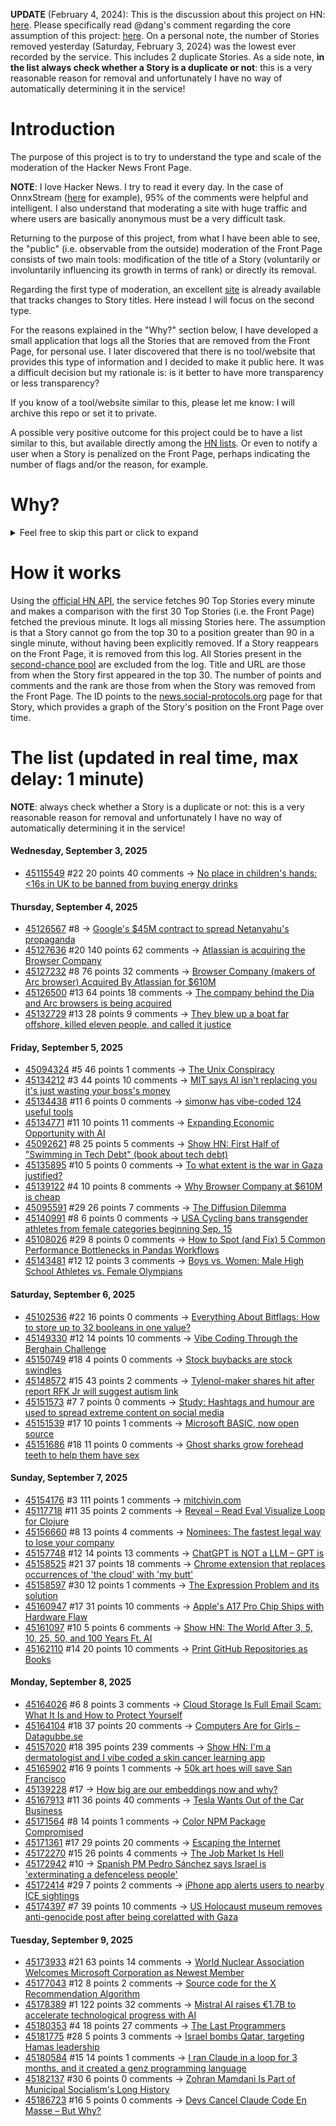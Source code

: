**UPDATE** (February 4, 2024): This is the discussion about this project on HN: [here](https://news.ycombinator.com/item?id=39230513). Please specifically read @dang's comment regarding the core assumption of this project: [here](https://news.ycombinator.com/item?id=39231537). On a personal note, the number of Stories removed yesterday (Saturday, February 3, 2024) was the lowest ever recorded by the service. This includes 2 duplicate Stories. As a side note, **in the list always check whether a Story is a duplicate or not**: this is a very reasonable reason for removal and unfortunately I have no way of automatically determining it in the service!

# Introduction

The purpose of this project is to try to understand the type and scale of the moderation of the Hacker News Front Page.

**NOTE**: I love Hacker News. I try to read it every day. In the case of OnnxStream ([here](https://news.ycombinator.com/item?id=37752632) for example), 95% of the comments were helpful and intelligent. I also understand that moderating a site with huge traffic and where users are basically anonymous must be a very difficult task.

Returning to the purpose of this project, from what I have been able to see, the "public" (i.e. observable from the outside) moderation of the Front Page consists of two main tools: modification of the title of a Story (voluntarily or involuntarily influencing its growth in terms of rank) or directly its removal.

Regarding the first type of moderation, an excellent [site](https://hackernewstitles.netlify.app/) is already available that tracks changes to Story titles. Here instead I will focus on the second type.

For the reasons explained in the "Why?" section below, I have developed a small application that logs all the Stories that are removed from the Front Page, for personal use. I later discovered that there is no tool/website that provides this type of information and I decided to make it public here. It was a difficult decision but my rationale is: is it better to have more transparency or less transparency?

If you know of a tool/website similar to this, please let me know: I will archive this repo or set it to private.

A possible very positive outcome for this project could be to have a list similar to this, but available directly among the [HN lists](https://news.ycombinator.com/lists). Or even to notify a user when a Story is penalized on the Front Page, perhaps indicating the number of flags and/or the reason, for example.

# Why?

<details>
<summary>Feel free to skip this part or click to expand</summary>

A friend of mine posted two Stories on Hacker News related to OnnxStream (31 days apart), the first related to SDXL Turbo support and the second related to TinyLlama and Mistral 7B support.

In the case of the [first](https://news.ycombinator.com/item?id=38646969), the Story was among the first on the Front Page, until its title was changed from "Stable Diffusion Turbo on a Raspberry Pi Zero 2 generates an image in 29 minutes" to "OnnxStream: Stable Diffusion XL 1.0 Base on a Raspberry Pi Zero 2". This effectively "killed" the Story. One user pointed out that the new title didn't reflect the spirit of the Story (thanks @practice9).

In the case of the [second](https://news.ycombinator.com/item?id=38991145), the Story was in third place on the Front Page, less than an hour after the submission. In this case it was simply removed from the Front Page.

Having discovered this, perplexed, I sent an email to the moderator. @dang, who was very kind and quick in his response, explained to me that the Story had been flagged by users even without being explicitly [flagged], and that he could therefore only hypothesize the causes of the flag. His hypothesis was that (some?) users might be fed up with news related to LLMs.

While I have no reason to doubt Daniel's good faith, it's hard to believe that HN users would be tired of LLM-related news.

So I decided to develop a small console application to determine the frequency of this phenomenon (actually I was also motivated by the prospect of writing some C# code, after more than 2 years of complete abstinence). I subsequently discovered that there were no tools/websites that monitored this specific phenomenon and I therefore decided to make it public here.

</details>

# How it works

Using the [official HN API](https://github.com/HackerNews/API), the service fetches 90 Top Stories every minute and makes a comparison with the first 30 Top Stories (i.e. the Front Page) fetched the previous minute. It logs all missing Stories here. The assumption is that a Story cannot go from the top 30 to a position greater than 90 in a single minute, without having been explicitly removed. If a Story reappears on the Front Page, it is removed from this log. All Stories present in the [second-chance pool](https://news.ycombinator.com/pool) are excluded from the log. Title and URL are those from when the Story first appeared in the top 30. The number of points and comments and the rank are those from when the Story was removed from the Front Page. The ID points to the [news.social-protocols.org](https://news.social-protocols.org) page for that Story, which provides a graph of the Story's position on the Front Page over time.

# The list (updated in real time, max delay: 1 minute)

**NOTE**: always check whether a Story is a duplicate or not: this is a very reasonable reason for removal and unfortunately I have no way of automatically determining it in the service!

#### **Wednesday, September 3, 2025**
<!-- HN:45115549:start -->
* [45115549](https://news.social-protocols.org/stats?id=45115549) #22 20 points 40 comments -> [No place in children's hands: &lt;16s in UK to be banned from buying energy drinks](https://www.theguardian.com/business/2025/sep/02/children-energy-drinks-government-obesity-health)<!-- HN:45115549:end -->
#### **Thursday, September 4, 2025**<!-- HN:45126567:start -->
* [45126567](https://news.social-protocols.org/stats?id=45126567) #8 -> [Google's $45M contract to spread Netanyahu's propaganda](https://jackpoulson.substack.com/p/googles-45-million-contract-with)<!-- HN:45126567:end --><!-- HN:45127636:start -->
* [45127636](https://news.social-protocols.org/stats?id=45127636) #20 140 points 62 comments -> [Atlassian is acquiring the Browser Company](https://www.cnbc.com/2025/09/04/atlassian-the-browser-company-deal.html)<!-- HN:45127636:end --><!-- HN:45127232:start -->
* [45127232](https://news.social-protocols.org/stats?id=45127232) #8 76 points 32 comments -> [Browser Company (makers of Arc browser) Acquired By Atlassian for $610M](https://browsercompany.substack.com/p/your-tuesday-in-2030)<!-- HN:45127232:end --><!-- HN:45126500:start -->
* [45126500](https://news.social-protocols.org/stats?id=45126500) #13 64 points 18 comments -> [The company behind the Dia and Arc browsers is being acquired](https://www.theverge.com/web/770947/browser-company-arc-dia-acquired-atlassian)<!-- HN:45126500:end --><!-- HN:45132729:start -->
* [45132729](https://news.social-protocols.org/stats?id=45132729) #13 28 points 9 comments -> [They blew up a boat far offshore, killed eleven people, and called it justice](https://mitchthelawyer.substack.com/p/they-blew-up-a-boat-far-offshore)<!-- HN:45132729:end -->
#### **Friday, September 5, 2025**
<!-- HN:45094324:start -->
* [45094324](https://news.social-protocols.org/stats?id=45094324) #5 46 points 1 comments -> [The Unix Conspiracy](http://www.catb.org/~esr/jargon/html/U/Unix-conspiracy.html)<!-- HN:45094324:end --><!-- HN:45134212:start -->
* [45134212](https://news.social-protocols.org/stats?id=45134212) #3 44 points 10 comments -> [MIT says AI isn't replacing you it's just wasting your boss's money](https://www.interviewquery.com/p/mit-ai-isnt-replacing-workers-just-wasting-money)<!-- HN:45134212:end --><!-- HN:45134438:start -->
* [45134438](https://news.social-protocols.org/stats?id=45134438) #11 6 points 0 comments -> [simonw has vibe-coded 124 useful tools](https://simonwillison.net/2025/Sep/4/highlighted-tools/)<!-- HN:45134438:end --><!-- HN:45134771:start -->
* [45134771](https://news.social-protocols.org/stats?id=45134771) #11 10 points 11 comments -> [Expanding Economic Opportunity with AI](https://openai.com/index/expanding-economic-opportunity-with-ai/)<!-- HN:45134771:end --><!-- HN:45092621:start -->
* [45092621](https://news.social-protocols.org/stats?id=45092621) #8 25 points 5 comments -> [Show HN: First Half of "Swimming in Tech Debt" (book about tech debt)](https://helpthisbook.com/lou-franco/swimming-in-tech-debt)<!-- HN:45092621:end --><!-- HN:45135895:start -->
* [45135895](https://news.social-protocols.org/stats?id=45135895) #10 5 points 0 comments -> [To what extent is the war in Gaza justified?](https://mathsandsoundingoff.wordpress.com/2025/06/23/to-what-extent-is-the-war-in-gaza-justified/)<!-- HN:45135895:end --><!-- HN:45139122:start -->
* [45139122](https://news.social-protocols.org/stats?id=45139122) #4 10 points 8 comments -> [Why Browser Company at $610M is cheap](https://bigtechpr.substack.com/p/why-browser-co-610m-is-cheap)<!-- HN:45139122:end --><!-- HN:45095591:start -->
* [45095591](https://news.social-protocols.org/stats?id=45095591) #29 26 points 7 comments -> [The Diffusion Dilemma](https://arenamag.com/articles/the-diffusion-dilemma)<!-- HN:45095591:end --><!-- HN:45140991:start -->
* [45140991](https://news.social-protocols.org/stats?id=45140991) #8 6 points 0 comments -> [USA Cycling bans transgender athletes from female categories beginning Sep. 15](https://www.cyclingweekly.com/news/usa-cycling-bans-transgender-athletes-from-female-categories-beginning-september-15-2025)<!-- HN:45140991:end --><!-- HN:45108026:start -->
* [45108026](https://news.social-protocols.org/stats?id=45108026) #29 8 points 0 comments -> [How to Spot (and Fix) 5 Common Performance Bottlenecks in Pandas Workflows](https://developer.nvidia.com/blog/how-to-spot-and-fix-5-common-performance-bottlenecks-in-pandas-workflows/)<!-- HN:45108026:end --><!-- HN:45143481:start -->
* [45143481](https://news.social-protocols.org/stats?id=45143481) #12 12 points 3 comments -> [Boys vs. Women: Male High School Athletes vs. Female Olympians](https://boysvswomen.com/?2016)<!-- HN:45143481:end -->
#### **Saturday, September 6, 2025**
<!-- HN:45102536:start -->
* [45102536](https://news.social-protocols.org/stats?id=45102536) #22 16 points 0 comments -> [Everything About Bitflags: How to store up to 32 booleans in one value?](https://neg4n.dev/blog/everything-about-bitflags)<!-- HN:45102536:end --><!-- HN:45149330:start -->
* [45149330](https://news.social-protocols.org/stats?id=45149330) #12 14 points 10 comments -> [Vibe Coding Through the Berghain Challenge](https://www.nibzard.com/berghain/)<!-- HN:45149330:end --><!-- HN:45150749:start -->
* [45150749](https://news.social-protocols.org/stats?id=45150749) #18 4 points 0 comments -> [Stock buybacks are stock swindles](https://pluralistic.net/2025/09/06/computer-says-huh/#invisible-handcuffs)<!-- HN:45150749:end --><!-- HN:45148572:start -->
* [45148572](https://news.social-protocols.org/stats?id=45148572) #15 43 points 2 comments -> [Tylenol-maker shares hit after report RFK Jr will suggest autism link](https://www.bbc.com/news/articles/cx25l92q9xgo)<!-- HN:45148572:end --><!-- HN:45151573:start -->
* [45151573](https://news.social-protocols.org/stats?id=45151573) #7 7 points 0 comments -> [Study: Hashtags and humour are used to spread extreme content on social media](https://news.ku.dk/all_news/2025/09/hashtags-and-humour-are-used-to-spread-extreme-content-on-social-media/)<!-- HN:45151573:end --><!-- HN:45151539:start -->
* [45151539](https://news.social-protocols.org/stats?id=45151539) #17 10 points 1 comments -> [Microsoft BASIC, now open source](https://www.pcworld.com/article/2898698/microsofts-first-ever-programming-language-was-just-open-sourced.html)<!-- HN:45151539:end --><!-- HN:45151686:start -->
* [45151686](https://news.social-protocols.org/stats?id=45151686) #18 11 points 0 comments -> [Ghost sharks grow forehead teeth to help them have sex](https://news.ufl.edu/2025/09/ghost-shark-teeth/)<!-- HN:45151686:end -->
#### **Sunday, September 7, 2025**
<!-- HN:45154176:start -->
* [45154176](https://news.social-protocols.org/stats?id=45154176) #3 111 points 1 comments -> [mitchivin.com](https://mitchivin.com/)<!-- HN:45154176:end --><!-- HN:45117718:start -->
* [45117718](https://news.social-protocols.org/stats?id=45117718) #11 35 points 2 comments -> [Reveal – Read Eval Visualize Loop for Clojure](https://vlaaad.github.io/reveal/)<!-- HN:45117718:end --><!-- HN:45156660:start -->
* [45156660](https://news.social-protocols.org/stats?id=45156660) #8 13 points 4 comments -> [Nominees: The fastest legal way to lose your company](https://johnnydoe.is/threads/nominees-the-fastest-legal-way-to-lose-your-company.42278/)<!-- HN:45156660:end --><!-- HN:45157748:start -->
* [45157748](https://news.social-protocols.org/stats?id=45157748) #12 14 points 13 comments -> [ChatGPT is NOT a LLM – GPT is](https://www.vincirufus.com/posts/chatgpt-is-not-an-llm/)<!-- HN:45157748:end --><!-- HN:45158525:start -->
* [45158525](https://news.social-protocols.org/stats?id=45158525) #21 37 points 18 comments -> [Chrome extension that replaces occurrences of 'the cloud' with 'my butt'](https://github.com/panicsteve/cloud-to-butt)<!-- HN:45158525:end --><!-- HN:45158597:start -->
* [45158597](https://news.social-protocols.org/stats?id=45158597) #30 12 points 1 comments -> [The Expression Problem and its solution](https://eli.thegreenplace.net/2016/the-expression-problem-and-its-solutions)<!-- HN:45158597:end --><!-- HN:45160947:start -->
* [45160947](https://news.social-protocols.org/stats?id=45160947) #17 31 points 10 comments -> [Apple's A17 Pro Chip Ships with Hardware Flaw](https://github.com/JGoyd/Apple-Silicon-A17-Flaw)<!-- HN:45160947:end --><!-- HN:45161097:start -->
* [45161097](https://news.social-protocols.org/stats?id=45161097) #10 5 points 6 comments -> [Show HN: The World After 3, 5, 10, 25, 50, and 100 Years Ft. AI](https://www.mandar.cloud/blog.html)<!-- HN:45161097:end --><!-- HN:45162110:start -->
* [45162110](https://news.social-protocols.org/stats?id=45162110) #14 20 points 10 comments -> [Print GitHub Repositories as Books](https://gitprint.me/)<!-- HN:45162110:end -->
#### **Monday, September 8, 2025**<!-- HN:45164026:start -->
* [45164026](https://news.social-protocols.org/stats?id=45164026) #6 8 points 3 comments -> [Cloud Storage Is Full Email Scam: What It Is and How to Protect Yourself](https://malwaretips.com/blogs/your-cloud-storage-is-full-email-scam/)<!-- HN:45164026:end --><!-- HN:45164104:start -->
* [45164104](https://news.social-protocols.org/stats?id=45164104) #18 37 points 20 comments -> [Computers Are for Girls – Datagubbe.se](https://datagubbe.se/girls/)<!-- HN:45164104:end --><!-- HN:45157020:start -->
* [45157020](https://news.social-protocols.org/stats?id=45157020) #18 395 points 239 comments -> [Show HN: I'm a dermatologist and I vibe coded a skin cancer learning app](https://molecheck.info/)<!-- HN:45157020:end --><!-- HN:45165902:start -->
* [45165902](https://news.social-protocols.org/stats?id=45165902) #16 9 points 1 comments -> [50k art hoes will save San Francisco](https://twitter.com/taotechic/status/1964551131977437674)<!-- HN:45165902:end --><!-- HN:45139228:start -->
* [45139228](https://news.social-protocols.org/stats?id=45139228) #17 -> [How big are our embeddings now and why?](https://vickiboykis.com/2025/09/01/how-big-are-our-embeddings-now-and-why/)<!-- HN:45139228:end --><!-- HN:45167913:start -->
* [45167913](https://news.social-protocols.org/stats?id=45167913) #11 36 points 40 comments -> [Tesla Wants Out of the Car Business](https://www.theatlantic.com/technology/archive/2025/09/tesla-elon-musk-master-plan-robotaxi/684122/)<!-- HN:45167913:end --><!-- HN:45171564:start -->
* [45171564](https://news.social-protocols.org/stats?id=45171564) #8 14 points 1 comments -> [Color NPM Package Compromised](https://fasterthanli.me/articles/color-npm-package-compromised)<!-- HN:45171564:end --><!-- HN:45171361:start -->
* [45171361](https://news.social-protocols.org/stats?id=45171361) #17 29 points 20 comments -> [Escaping the Internet](https://www.ryanckulp.com/escaping-the-internet/)<!-- HN:45171361:end --><!-- HN:45172270:start -->
* [45172270](https://news.social-protocols.org/stats?id=45172270) #15 26 points 4 comments -> [The Job Market Is Hell](https://www.theatlantic.com/ideas/archive/2025/09/job-market-hell/684133/)<!-- HN:45172270:end --><!-- HN:45172942:start -->
* [45172942](https://news.social-protocols.org/stats?id=45172942) #10 -> [Spanish PM Pedro Sánchez says Israel is 'exterminating a defenceless people'](https://www.theguardian.com/world/2025/sep/08/spanish-pm-pedro-sanchez-israel-exterminating-defenceless-people-gaza)<!-- HN:45172942:end --><!-- HN:45172414:start -->
* [45172414](https://news.social-protocols.org/stats?id=45172414) #29 7 points 2 comments -> [iPhone app alerts users to nearby ICE sightings](https://www.cnn.com/2025/06/30/tech/iceblock-app-trump-immigration-crackdown)<!-- HN:45172414:end --><!-- HN:45174397:start -->
* [45174397](https://news.social-protocols.org/stats?id=45174397) #7 39 points 10 comments -> [US Holocaust museum removes anti-genocide post after being corelatted with Gaza](https://hyperallergic.com/1040088/los-angeles-holocaust-museum-walks-back-never-again-statement-sparking-outcry/)<!-- HN:45174397:end -->
#### **Tuesday, September 9, 2025**
<!-- HN:45173933:start -->
* [45173933](https://news.social-protocols.org/stats?id=45173933) #21 63 points 14 comments -> [World Nuclear Association Welcomes Microsoft Corporation as Newest Member](https://world-nuclear.org/news-and-media/press-statements/world-nuclear-association-welcomes-microsoft-corporation-as-newest-member)<!-- HN:45173933:end --><!-- HN:45177043:start -->
* [45177043](https://news.social-protocols.org/stats?id=45177043) #12 8 points 2 comments -> [Source code for the X Recommendation Algorithm](https://github.com/twitter/the-algorithm)<!-- HN:45177043:end --><!-- HN:45178389:start -->
* [45178389](https://news.social-protocols.org/stats?id=45178389) #1 122 points 32 comments -> [Mistral AI raises €1.7B to accelerate technological progress with AI](https://mistral.ai/news/mistral-ai-raises-1-7-b-to-accelerate-technological-progress-with-ai)<!-- HN:45178389:end --><!-- HN:45180353:start -->
* [45180353](https://news.social-protocols.org/stats?id=45180353) #4 18 points 27 comments -> [The Last Programmers](https://www.xipu.li/posts/the-last-programmers)<!-- HN:45180353:end --><!-- HN:45181775:start -->
* [45181775](https://news.social-protocols.org/stats?id=45181775) #28 5 points 3 comments -> [Israel bombs Qatar, targeting Hamas leadership](https://www.reuters.com/world/middle-east/several-blasts-heard-qatars-doha-israeli-media-says-hamas-leadership-targeted-2025-09-09/)<!-- HN:45181775:end --><!-- HN:45180584:start -->
* [45180584](https://news.social-protocols.org/stats?id=45180584) #15 14 points 1 comments -> [I ran Claude in a loop for 3 months, and it created a genz programming language](https://ghuntley.com/cursed/)<!-- HN:45180584:end --><!-- HN:45182137:start -->
* [45182137](https://news.social-protocols.org/stats?id=45182137) #30 6 points 0 comments -> [Zohran Mamdani Is Part of Municipal Socialism's Long History](https://jacobin.com/2025/08/mamdani-municipal-socialism-history-cities/)<!-- HN:45182137:end --><!-- HN:45186723:start -->
* [45186723](https://news.social-protocols.org/stats?id=45186723) #16 5 points 0 comments -> [Devs Cancel Claude Code En Masse – But Why?](https://www.aiengineering.report/p/devs-cancel-claude-code-en-masse)<!-- HN:45186723:end -->